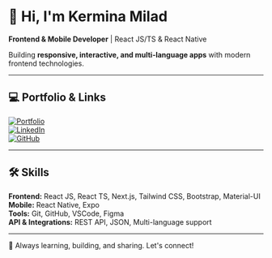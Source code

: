 # 👋 Hi, I'm Kermina Milad

**Frontend & Mobile Developer** | React JS/TS & React Native  

Building **responsive, interactive, and multi-language apps** with modern frontend technologies.  

---

## 💻 Portfolio & Links

[![Portfolio](https://img.shields.io/badge/Portfolio-Visit-%23FB92C7)](https://kermina-milad.vercel.app/)  
[![LinkedIn](https://img.shields.io/badge/LinkedIn-Connect-%23FB92C7)](https://www.linkedin.com/in/kermina-milad/)  
[![GitHub](https://img.shields.io/badge/GitHub-Follow-%23FB92C7)](https://github.com/kermina-milad)  

---

## 🛠 Skills

**Frontend:** React JS, React TS, Next.js, Tailwind CSS, Bootstrap, Material-UI  
**Mobile:** React Native, Expo  
**Tools:** Git, GitHub, VSCode, Figma  
**API & Integrations:** REST API, JSON, Multi-language support  

---

🌸 Always learning, building, and sharing. Let's connect!

